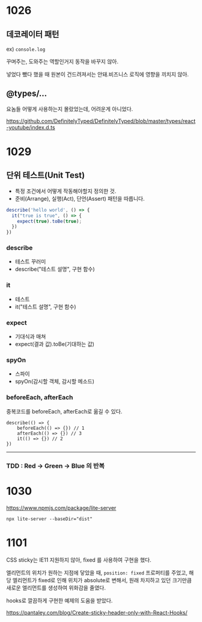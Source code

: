 # 1026

## 데코레이터 패턴

ex)  `console.log`

꾸며주는, 도와주는 역할인거지 동작을 바꾸지 않아.

넣었다 뺐다 했을 때 원본이 건드려져서는 안돼.비즈니스 로직에 영향을 끼치지 않아.



## @types/...

요놈들 어떻게 사용하는지 몰랐었는데, 어려운게 아니었다.

https://github.com/DefinitelyTyped/DefinitelyTyped/blob/master/types/react-youtube/index.d.ts





# 1029

## 단위 테스트(Unit Test)

- 특정 조건에서 어떻게 작동해야할지 정의한 것.
- 준비(Arrange), 실행(Act), 단언(Assert) 패턴을 따릅니다.



```javascript
describe('hello world', () => {
  it("true is true", () => {
    expect(true).toBe(true);
  })
})
```

### describe

- 테스트 꾸러미
- describe("테스트 설명", 구현 함수)



### it

- 테스트
- it("테스트 설명", 구현 함수)



### expect

- 기대식과 매쳐
- expect(결과 값).toBe(기대하는 값)



### spyOn

- 스파이
- spyOn(감시할 객체, 감시할 메소드)



### beforeEach, afterEach

중복코드를 beforeEach, afterEach로 옮길 수 있다.

```
describe(() => {
	beforeEach(() => {}) // 1
	afterEach(() => {})	// 3
	it(() => {}) // 2
})
```





---

### TDD : Red -> Green -> Blue 의 반복



# 1030



https://www.npmjs.com/package/lite-server

```
npx lite-server --baseDir="dist"
```



# 1101

CSS sticky는 IE11 지원하지 않아, fixed 를 사용하여 구현을 했다.

엘리먼트의 위치가 원하는 지점에 닿았을 때, `position: fixed` 프로퍼티를 주었고, 해당 엘리먼트가 fixed로 인해 위치가 absolute로 변해서, 원래 차지하고 있던 크기만큼 새로운 엘리먼트를 생성하여 위화감을 줄였다.

hooks로 깔끔하게 구현한 예제의 도움을 받았다.

https://pantaley.com/blog/Create-sticky-header-only-with-React-Hooks/